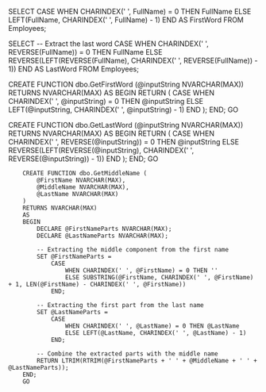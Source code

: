 SELECT
    CASE
        WHEN CHARINDEX(' ', FullName) = 0 THEN FullName
        ELSE LEFT(FullName, CHARINDEX(' ', FullName) - 1)
    END AS FirstWord
FROM
    Employees;






SELECT
    -- Extract the last word
    CASE
        WHEN CHARINDEX(' ', REVERSE(FullName)) = 0 THEN FullName
        ELSE REVERSE(LEFT(REVERSE(FullName), CHARINDEX(' ', REVERSE(FullName)) - 1))
    END AS LastWord
FROM
    Employees;






CREATE FUNCTION dbo.GetFirstWord (@inputString NVARCHAR(MAX))
RETURNS NVARCHAR(MAX)
AS
BEGIN
    RETURN (
        CASE
            WHEN CHARINDEX(' ', @inputString) = 0 THEN @inputString
            ELSE LEFT(@inputString, CHARINDEX(' ', @inputString) - 1)
        END
    );
END;
GO





CREATE FUNCTION dbo.GetLastWord (@inputString NVARCHAR(MAX))
RETURNS NVARCHAR(MAX)
AS
BEGIN
    RETURN (
        CASE
            WHEN CHARINDEX(' ', REVERSE(@inputString)) = 0 THEN @inputString
            ELSE REVERSE(LEFT(REVERSE(@inputString), CHARINDEX(' ', REVERSE(@inputString)) - 1))
        END
    );
END;
GO






        CREATE FUNCTION dbo.GetMiddleName (
            @FirstName NVARCHAR(MAX),
            @MiddleName NVARCHAR(MAX),
            @LastName NVARCHAR(MAX)
        )
        RETURNS NVARCHAR(MAX)
        AS
        BEGIN
            DECLARE @FirstNameParts NVARCHAR(MAX);
            DECLARE @LastNameParts NVARCHAR(MAX);
            
            -- Extracting the middle component from the first name
            SET @FirstNameParts = 
                CASE
                    WHEN CHARINDEX(' ', @FirstName) = 0 THEN ''
                    ELSE SUBSTRING(@FirstName, CHARINDEX(' ', @FirstName) + 1, LEN(@FirstName) - CHARINDEX(' ', @FirstName))
                END;
            
            -- Extracting the first part from the last name
            SET @LastNameParts = 
                CASE
                    WHEN CHARINDEX(' ', @LastName) = 0 THEN @LastName
                    ELSE LEFT(@LastName, CHARINDEX(' ', @LastName) - 1)
                END;
            
            -- Combine the extracted parts with the middle name
            RETURN LTRIM(RTRIM(@FirstNameParts + ' ' + @MiddleName + ' ' + @LastNameParts));
        END;
        GO

